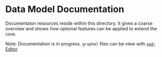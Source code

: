 # Data Model Documentation
Documentaion resources reside within this directory. It
gives a coarse overview and shows how optional features
can be applied to extend the core. 

Note: Documentation is in progress. `graphml` files can
be view with [`yed`-Editor](https://www.yworks.com/products/yed)
